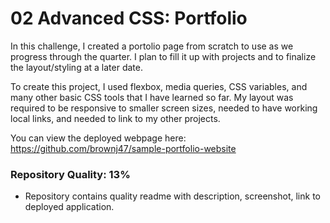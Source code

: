 # 02 Advanced CSS: Portfolio

In this challenge, I created a portolio page from scratch to use as we progress through the quarter. I plan to fill it up with projects and to finalize the layout/styling at a later date.

To create this project, I used flexbox, media queries, CSS variables, and many other basic CSS tools that I have learned so far. My layout was required to be responsive to smaller screen sizes, needed to have working local links, and needed to link to my other projects.

You can view the deployed webpage here: https://github.com/brownj47/sample-portfolio-website


### Repository Quality: 13%

* Repository contains quality readme with description, screenshot, link to deployed application.